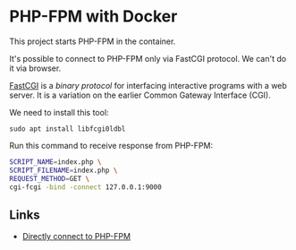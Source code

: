 # PHP-FPM with Docker

This project starts PHP-FPM in the container.

It's possible to connect to PHP-FPM only via FastCGI protocol. We can't do it via browser.

[FastCGI](https://en.wikipedia.org/wiki/FastCGI) is a *binary protocol* for interfacing interactive 
programs with a web server. 
It is a variation on the earlier Common Gateway Interface (CGI).

We need to install this tool:
```
sudo apt install libfcgi0ldbl
```

Run this command to receive response from PHP-FPM:

```bash
SCRIPT_NAME=index.php \
SCRIPT_FILENAME=index.php \
REQUEST_METHOD=GET \
cgi-fcgi -bind -connect 127.0.0.1:9000
```

## Links

- [Directly connect to PHP-FPM](https://easyengine.io/tutorials/php/directly-connect-php-fpm/)
